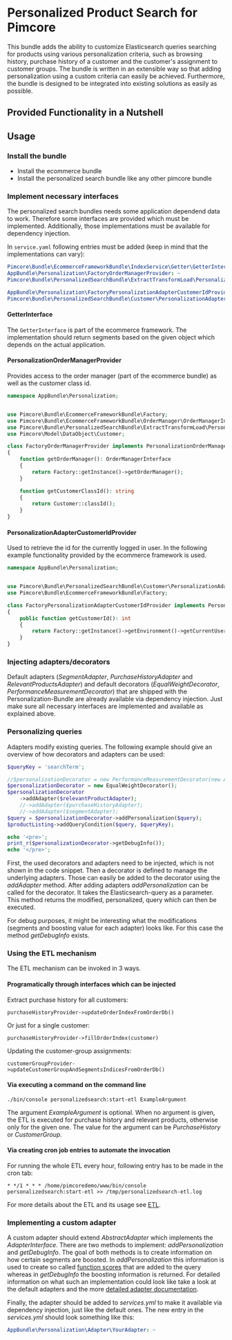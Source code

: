 # Personalized Product Search for Pimcore

This bundle adds the ability to customize Elasticsearch queries searching for products using various personalization criteria, such as browsing history, purchase history of a customer and the customer's assignment to customer groups.
The bundle is written in an extensible way so that adding personalization using a custom criteria can easily be achieved.
Furthermore, the bundle is designed to be integrated into existing solutions as easily as possible.

## Provided Functionality in a Nutshell


## Usage
### Install the bundle
* Install the ecommerce bundle
* Install the personalized search bundle like any other pimcore bundle

### Implement necessary interfaces
The personalized search bundles needs some application dependend data to work. Therefore some interfaces are provided which must be implemented. Additionally, those implementations must be available for dependency injection.

In `service.yaml` following entries must be added (keep in mind that the implementations can vary):
```yaml
Pimcore\Bundle\EcommerceFrameworkBundle\IndexService\Getter\GetterInterface: '@AppBundle\Ecommerce\IndexService\SegmentGetter'
AppBundle\Personalization\FactoryOrderManagerProvider: ~
Pimcore\Bundle\PersonalizedSearchBundle\ExtractTransformLoad\PersonalizationOrderManagerProvider: '@AppBundle\Personalization\FactoryOrderManagerProvider'

AppBundle\Personalization\FactoryPersonalizationAdapterCustomerIdProvider: ~
Pimcore\Bundle\PersonalizedSearchBundle\Customer\PersonalizationAdapterCustomerIdProvider: '@AppBundle\Personalization\FactoryPersonalizationAdapterCustomerIdProvider'
```

#### GetterInterface
The `GetterInterface` is part of the ecommerce framework. The implementation should return segments based on the given object which depends on the actual application.

#### PersonalizationOrderManagerProvider
Provides access to the order manager (part of the ecommerce bundle) as well as the customer class id.

```php
namespace AppBundle\Personalization;


use Pimcore\Bundle\EcommerceFrameworkBundle\Factory;
use Pimcore\Bundle\EcommerceFrameworkBundle\OrderManager\OrderManagerInterface;
use Pimcore\Bundle\PersonalizedSearchBundle\ExtractTransformLoad\PersonalizationOrderManagerProvider;
use Pimcore\Model\DataObject\Customer;

class FactoryOrderManagerProvider implements PersonalizationOrderManagerProvider
{
    function getOrderManager(): OrderManagerInterface
    {
        return Factory::getInstance()->getOrderManager();
    }

    function getCustomerClassId(): string
    {
        return Customer::classId();
    }
}
```

#### PersonalizationAdapterCustomerIdProvider
Used to retrieve the id for the currently logged in user. In the following example functionality provided by the ecommerce framework is used.

```php
namespace AppBundle\Personalization;


use Pimcore\Bundle\PersonalizedSearchBundle\Customer\PersonalizationAdapterCustomerIdProvider;
use Pimcore\Bundle\EcommerceFrameworkBundle\Factory;

class FactoryPersonalizationAdapterCustomerIdProvider implements PersonalizationAdapterCustomerIdProvider
{
    public function getCustomerId(): int
    {
        return Factory::getInstance()->getEnvironment()->getCurrentUserId();
    }
}
```

### Injecting adapters/decorators
Default adapters (*SegmentAdapter*, *PurchaseHistoryAdapter* and *RelevantProductsAdapter*) and default decorators (*EqualWeightDecorator*, *PerformanceMeasurementDecorator*) that are shipped with the Personalization-Bundle are already available via dependency injection. Just make sure all necessary interfaces are implemented and available as explained above.

### Personalizing queries
Adapters modify existing queries. The following example should give an overview of how decorators and adapters can be used:
```php
$queryKey = 'searchTerm';

//$personalizationDecorator = new PerformanceMeasurementDecorator(new AdapterPerformanceIndexAccessProvider());
$personalizationDecorator = new EqualWeightDecorator();
$personalizationDecorator
    ->addAdapter($relevantProductAdapter);
    //->addAdapter($purchaseHistoryAdapter);
    //->addAdapter($segmentAdapter);
$query = $personalizationDecorator->addPersonalization($query);
$productListing->addQueryCondition($query, $queryKey);

echo '<pre>';
print_r($personalizationDecorator->getDebugInfo());
echo '</pre>';
```
First, the used decorators and adapters need to be injected, which is not shown in the code snippet. Then a decorator is defined to manage the underlying adapters. Those can easily be added to the decorator using the *addAdapter* method. After adding adapters *addPersonalization* can be called for the decorator. It takes the Elasticsearch-query as a parameter. This method returns the modified, personalized, query which can then be executed.

For debug purposes, it might be interesting what the modifications (segments and boosting value for each adapter) looks like. For this case the method *getDebugInfo* exists.

### Using the ETL mechanism
The ETL mechanism can be invoked in 3 ways.

#### Programatically through interfaces which can be injected
Extract purchase history for all customers:

`purchaseHistoryProvider->updateOrderIndexFromOrderDb()`

Or just for a single customer:

`purchaseHistoryProvider->fillOrderIndex(customer)`

Updating the customer-group assignments:

`customerGroupProvider->updateCustomerGroupAndSegmentsIndicesFromOrderDb()`
#### Via executing a command on the command line
`./bin/console personalizedsearch:start-etl ExampleArgument`

The argument *ExampleArgument* is optional. When no argument is given, the ETL is executed for purchase history and relevant products, otherwise only for the given one. The value for the argument can be *PurchaseHistory* or *CustomerGroup*.
#### Via creating cron job entries to automate the invocation
For running the whole ETL every hour, following entry has to be made in the cron tab:

`* */1 * * * /home/pimcoredemo/www/bin/console personalizedsearch:start-etl >> /tmp/personalizedsearch-etl.log`

For more details about the ETL and its usage see [ETL](./doc/ETL.md).

### Implementing a custom adapter
A custom adapter should extend *AbstractAdapter* which implements the *AdapterInterface*. There are two methods to implement: *addPersonalization* and *getDebugInfo*. The goal of both methods is to create information on how certain segments are boosted. In *addPersonalization* this information is used to create so called [function scores](https://www.elastic.co/guide/en/elasticsearch/reference/current/query-dsl-function-score-query.html) that are added to the query whereas in *getDebugInfo* the boosting information is returned. For detailed information on what such an implementation could look like take a look at the default adapters and the more [detailed adapter documentation](./doc/Adapters.md).

Finally, the adapter should be added to *services.yml* to make it available via dependency injection, just like the default ones. The new entry in the *services.yml* should look something like this:
```yml
AppBundle\Personalization\Adapter\YourAdapter: ~
```
